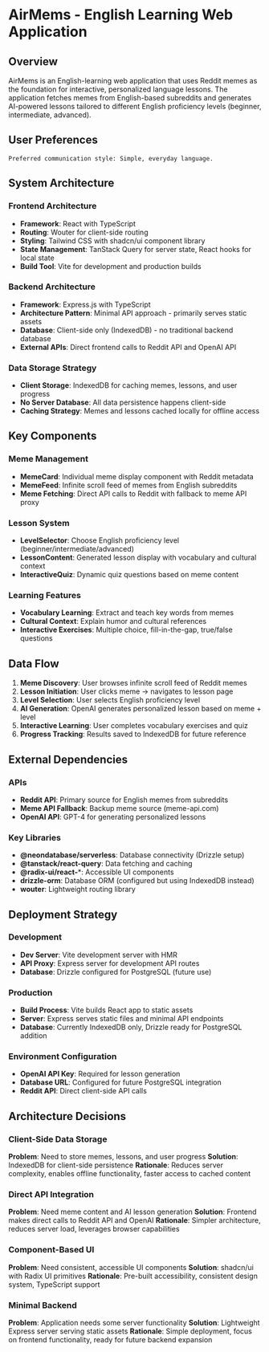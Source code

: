 # AirMems - English Learning Web Application

## Overview

AirMems is an English-learning web application that uses Reddit memes as the foundation for interactive, personalized language lessons. The application fetches memes from English-based subreddits and generates AI-powered lessons tailored to different English proficiency levels (beginner, intermediate, advanced).

## User Preferences

```
Preferred communication style: Simple, everyday language.
```

## System Architecture

### Frontend Architecture
- **Framework**: React with TypeScript
- **Routing**: Wouter for client-side routing
- **Styling**: Tailwind CSS with shadcn/ui component library
- **State Management**: TanStack Query for server state, React hooks for local state
- **Build Tool**: Vite for development and production builds

### Backend Architecture
- **Framework**: Express.js with TypeScript
- **Architecture Pattern**: Minimal API approach - primarily serves static assets
- **Database**: Client-side only (IndexedDB) - no traditional backend database
- **External APIs**: Direct frontend calls to Reddit API and OpenAI API

### Data Storage Strategy
- **Client Storage**: IndexedDB for caching memes, lessons, and user progress
- **No Server Database**: All data persistence happens client-side
- **Caching Strategy**: Memes and lessons cached locally for offline access

## Key Components

### Meme Management
- **MemeCard**: Individual meme display component with Reddit metadata
- **MemeFeed**: Infinite scroll feed of memes from English subreddits
- **Meme Fetching**: Direct API calls to Reddit with fallback to meme API proxy

### Lesson System
- **LevelSelector**: Choose English proficiency level (beginner/intermediate/advanced)
- **LessonContent**: Generated lesson display with vocabulary and cultural context
- **InteractiveQuiz**: Dynamic quiz questions based on meme content

### Learning Features
- **Vocabulary Learning**: Extract and teach key words from memes
- **Cultural Context**: Explain humor and cultural references
- **Interactive Exercises**: Multiple choice, fill-in-the-gap, true/false questions

## Data Flow

1. **Meme Discovery**: User browses infinite scroll feed of Reddit memes
2. **Lesson Initiation**: User clicks meme → navigates to lesson page
3. **Level Selection**: User selects English proficiency level
4. **AI Generation**: OpenAI generates personalized lesson based on meme + level
5. **Interactive Learning**: User completes vocabulary exercises and quiz
6. **Progress Tracking**: Results saved to IndexedDB for future reference

## External Dependencies

### APIs
- **Reddit API**: Primary source for English memes from subreddits
- **Meme API Fallback**: Backup meme source (meme-api.com)
- **OpenAI API**: GPT-4 for generating personalized lessons

### Key Libraries
- **@neondatabase/serverless**: Database connectivity (Drizzle setup)
- **@tanstack/react-query**: Data fetching and caching
- **@radix-ui/react-***: Accessible UI components
- **drizzle-orm**: Database ORM (configured but using IndexedDB instead)
- **wouter**: Lightweight routing library

## Deployment Strategy

### Development
- **Dev Server**: Vite development server with HMR
- **API Proxy**: Express server for development API routes
- **Database**: Drizzle configured for PostgreSQL (future use)

### Production
- **Build Process**: Vite builds React app to static assets
- **Server**: Express serves static files and minimal API endpoints
- **Database**: Currently IndexedDB only, Drizzle ready for PostgreSQL addition

### Environment Configuration
- **OpenAI API Key**: Required for lesson generation
- **Database URL**: Configured for future PostgreSQL integration
- **Reddit API**: Direct client-side API calls

## Architecture Decisions

### Client-Side Data Storage
**Problem**: Need to store memes, lessons, and user progress
**Solution**: IndexedDB for client-side persistence
**Rationale**: Reduces server complexity, enables offline functionality, faster access to cached content

### Direct API Integration
**Problem**: Need meme content and AI lesson generation
**Solution**: Frontend makes direct calls to Reddit API and OpenAI
**Rationale**: Simpler architecture, reduces server load, leverages browser capabilities

### Component-Based UI
**Problem**: Need consistent, accessible UI components
**Solution**: shadcn/ui with Radix UI primitives
**Rationale**: Pre-built accessibility, consistent design system, TypeScript support

### Minimal Backend
**Problem**: Application needs some server functionality
**Solution**: Lightweight Express server serving static assets
**Rationale**: Simple deployment, focus on frontend functionality, ready for future backend expansion